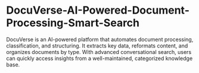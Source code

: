 # DocuVerse-AI-Powered-Document-Processing-Smart-Search
DocuVerse is an AI-powered platform that automates document processing, classification, and structuring. It extracts key data, reformats content, and organizes documents by type. With advanced conversational search, users can quickly access insights from a well-maintained, categorized knowledge base.
